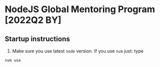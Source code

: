 # NodeJS Global Mentoring Program [2022Q2 BY]

## Startup instructions

1. Make sure you use latest `node` version. If you use `nvm` just: type

```sh
nvm use
```
